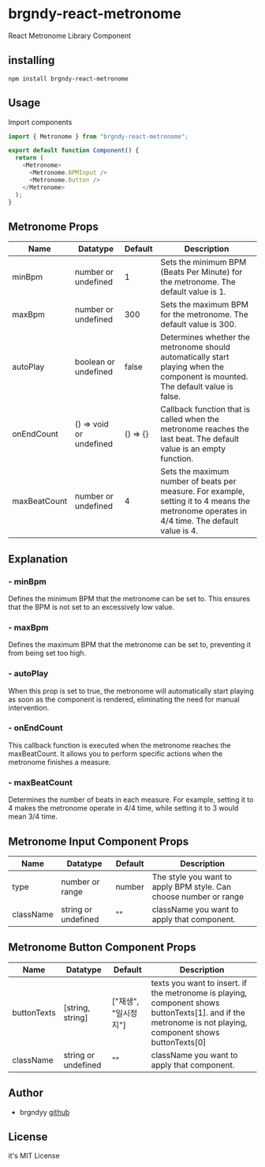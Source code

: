 # brgndy-react-metronome

React Metronome Library Component

## installing

```
npm install brgndy-react-metronome
```

## Usage

Import components

```javascript
import { Metronome } from "brgndy-react-metronome";

export default function Component() {
  return (
    <Metronome>
      <Metronome.BPMInput />
      <Metronome.Button />
    </Metronome>
  );
}
```

## Metronome Props

| Name         | Datatype                | Default  | Description                                                                                                                                  |
| ------------ | ----------------------- | -------- | -------------------------------------------------------------------------------------------------------------------------------------------- |
| minBpm       | number or undefined     | 1        | Sets the minimum BPM (Beats Per Minute) for the metronome. The default value is 1.                                                           |
| maxBpm       | number or undefined     | 300      | Sets the maximum BPM for the metronome. The default value is 300.                                                                            |
| autoPlay     | boolean or undefined    | false    | Determines whether the metronome should automatically start playing when the component is mounted. The default value is false.               |
| onEndCount   | () => void or undefined | () => {} | Callback function that is called when the metronome reaches the last beat. The default value is an empty function.                           |
| maxBeatCount | number or undefined     | 4        | Sets the maximum number of beats per measure. For example, setting it to 4 means the metronome operates in 4/4 time. The default value is 4. |

## Explanation

### - minBpm

Defines the minimum BPM that the metronome can be set to. This ensures that the BPM is not set to an excessively low value.

### - maxBpm

Defines the maximum BPM that the metronome can be set to, preventing it from being set too high.

### - autoPlay

When this prop is set to true, the metronome will automatically start playing as soon as the component is rendered, eliminating the need for manual intervention.

### - onEndCount

This callback function is executed when the metronome reaches the maxBeatCount. It allows you to perform specific actions when the metronome finishes a measure.

### - maxBeatCount

Determines the number of beats in each measure. For example, setting it to 4 makes the metronome operate in 4/4 time, while setting it to 3 would mean 3/4 time.

## Metronome Input Component Props

| Name      | Datatype            | Default | Description                                                       |
| --------- | ------------------- | ------- | ----------------------------------------------------------------- |
| type      | number or range     | number  | The style you want to apply BPM style. Can choose number or range |
| className | string or undefined | ""      | className you want to apply that component.                       |

## Metronome Button Component Props

| Name        | Datatype            | Default              | Description                                                                                                                                                |
| ----------- | ------------------- | -------------------- | ---------------------------------------------------------------------------------------------------------------------------------------------------------- |
| buttonTexts | [string, string]    | ["재생", "일시정지"] | texts you want to insert. if the metronome is playing, component shows buttonTexts[1]. and if the metronome is not playing, component shows buttonTexts[0] |
| className   | string or undefined | ""                   | className you want to apply that component.                                                                                                                |

## Author

- brgndyy [github](https://github.com/brgndyy)

## License

it's MIT License
